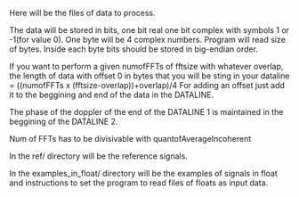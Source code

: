 Here will be the files of data to process.

The data will be stored in bits, one bit real one bit complex with symbols 1 or -1(for value 0). One byte will be 4 complex numbers. Program will read size of bytes. Inside each byte bits should be stored in big-endian order.

If you want to perform a given numofFFTs of fftsize with whatever overlap, the length of data with offset 0 in bytes that you will be sting in your dataline = ((numofFFTs x (fftsize-overlap))+overlap)/4
For adding an offset just add it to the beggining and end of the data in the DATALINE.

The phase of the doppler of the end of the DATALINE 1 is maintained in the beggining of the DATALINE 2.

Num of FFTs has to be divisivable with quantofAverageIncoherent

In the ref/ directory will be the reference signals.

In the examples_in_float/ directory will be the examples of signals in float and instructions to set the program to read files of floats as input data.
